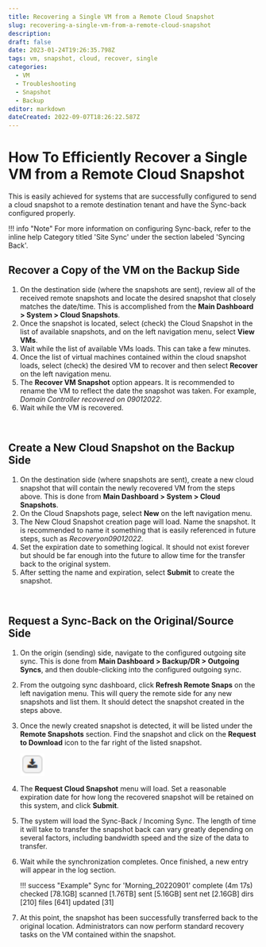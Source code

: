 ```yaml
---
title: Recovering a Single VM from a Remote Cloud Snapshot
slug: recovering-a-single-vm-from-a-remote-cloud-snapshot
description: 
draft: false
date: 2023-01-24T19:26:35.798Z
tags: vm, snapshot, cloud, recover, single
categories:
  - VM
  - Troubleshooting
  - Snapshot
  - Backup
editor: markdown
dateCreated: 2022-09-07T18:26:22.587Z
---
```


# How To Efficiently Recover a Single VM from a Remote Cloud Snapshot

This is easily achieved for systems that are successfully configured to send a cloud snapshot to a remote destination tenant and have the Sync-back configured properly.

!!! info "Note"
    For more information on configuring Sync-back, refer to the inline help Category titled 'Site Sync' under the section labeled 'Syncing Back'.

## Recover a Copy of the VM on the Backup Side

1. On the destination side (where the snapshots are sent), review all of the received remote snapshots and locate the desired snapshot that closely matches the date/time. This is accomplished from the **Main Dashboard > System > Cloud Snapshots**.
2. Once the snapshot is located, select (check) the Cloud Snapshot in the list of available snapshots, and on the left navigation menu, select **View VMs**.
3. Wait while the list of available VMs loads. This can take a few minutes.
4. Once the list of virtual machines contained within the cloud snapshot loads, select (check) the desired VM to recover and then select **Recover** on the left navigation menu.
5. The **Recover VM Snapshot** option appears. It is recommended to rename the VM to reflect the date the snapshot was taken. For example, *Domain Controller recovered on 09012022*.
6. Wait while the VM is recovered.

<br>

## Create a New Cloud Snapshot on the Backup Side

1. On the destination side (where snapshots are sent), create a new cloud snapshot that will contain the newly recovered VM from the steps above. This is done from **Main Dashboard > System > Cloud Snapshots**.
2. On the Cloud Snapshots page, select **New** on the left navigation menu.
3. The New Cloud Snapshot creation page will load. Name the snapshot. It is recommended to name it something that is easily referenced in future steps, such as *Recoveryon09012022*.
4. Set the expiration date to something logical. It should not exist forever but should be far enough into the future to allow time for the transfer back to the original system.
5. After setting the name and expiration, select **Submit** to create the snapshot.

<br>

## Request a Sync-Back on the Original/Source Side

1. On the origin (sending) side, navigate to the configured outgoing site sync. This is done from **Main Dashboard > Backup/DR > Outgoing Syncs**, and then double-clicking into the configured outgoing sync.
2. From the outgoing sync dashboard, click **Refresh Remote Snaps** on the left navigation menu. This will query the remote side for any new snapshots and list them. It should detect the snapshot created in the steps above.
3. Once the newly created snapshot is detected, it will be listed under the **Remote Snapshots** section. Find the snapshot and click on the **Request to Download** icon to the far right of the listed snapshot.

   ![Request to Download](/docs/public/request-to-download.png)

4. The **Request Cloud Snapshot** menu will load. Set a reasonable expiration date for how long the recovered snapshot will be retained on this system, and click **Submit**.
5. The system will load the Sync-Back / Incoming Sync. The length of time it will take to transfer the snapshot back can vary greatly depending on several factors, including bandwidth speed and the size of the data to transfer.
6. Wait while the synchronization completes. Once finished, a new entry will appear in the log section.

    !!! success "Example"
        Sync for 'Morning_20220901' complete (4m 17s) checked [78.1GB] scanned [1.76TB] sent [5.16GB] sent net [2.16GB] dirs [210] files [641] updated [31]

7. At this point, the snapshot has been successfully transferred back to the original location. Administrators can now perform standard recovery tasks on the VM contained within the snapshot.
